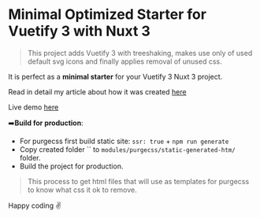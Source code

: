 # Minimal Optimized Starter for Vuetify 3 with Nuxt 3

> This project adds Vuetify 3 with treeshaking, 
> makes use only of used default svg icons and
> finally applies removal of unused css.

It is perfect as a **minimal starter** for your Vuetify 3 Nuxt 3 project.

Read in detail my article about how it was created [here](toDO-update-later)

Live demo [here](toDO-update-later)

➡️**Build for production**:
- For purgecss first build static site: `ssr: true` + `npm run generate`
- Copy created folder `` to `modules/purgecss/static-generated-htm/` folder.
- Build the project for production.

> This process to get html files that will use as templates for purgecss to know what css it ok to remove.

Happy coding ✌️

